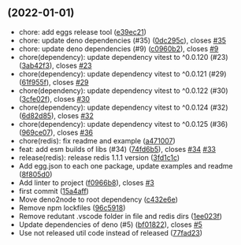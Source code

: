 ##  (2022-01-01)

* chore: add eggs release tool ([e39ec21](https://github.com/Satont/grammy-storages/commit/e39ec21))
* chore: update deno dependencies (#35) ([0dc295c](https://github.com/Satont/grammy-storages/commit/0dc295c)), closes [#35](https://github.com/Satont/grammy-storages/issues/35)
* chore: update deno dependencies (#9) ([c0960b2](https://github.com/Satont/grammy-storages/commit/c0960b2)), closes [#9](https://github.com/Satont/grammy-storages/issues/9)
* chore(dependency): update dependency vitest to ^0.0.120 (#23) ([3ab42f3](https://github.com/Satont/grammy-storages/commit/3ab42f3)), closes [#23](https://github.com/Satont/grammy-storages/issues/23)
* chore(dependency): update dependency vitest to ^0.0.121 (#29) ([61f955f](https://github.com/Satont/grammy-storages/commit/61f955f)), closes [#29](https://github.com/Satont/grammy-storages/issues/29)
* chore(dependency): update dependency vitest to ^0.0.122 (#30) ([3cfe02f](https://github.com/Satont/grammy-storages/commit/3cfe02f)), closes [#30](https://github.com/Satont/grammy-storages/issues/30)
* chore(dependency): update dependency vitest to ^0.0.124 (#32) ([6d82d85](https://github.com/Satont/grammy-storages/commit/6d82d85)), closes [#32](https://github.com/Satont/grammy-storages/issues/32)
* chore(dependency): update dependency vitest to ^0.0.125 (#36) ([969ce07](https://github.com/Satont/grammy-storages/commit/969ce07)), closes [#36](https://github.com/Satont/grammy-storages/issues/36)
* chore(redis): fix readme and example ([a471007](https://github.com/Satont/grammy-storages/commit/a471007))
* feat: add esm builds of libs (#34) ([74fd6b5](https://github.com/Satont/grammy-storages/commit/74fd6b5)), closes [#34](https://github.com/Satont/grammy-storages/issues/34) [#33](https://github.com/Satont/grammy-storages/issues/33)
* release(redis): release redis 1.1.1 version ([3fd1c1c](https://github.com/Satont/grammy-storages/commit/3fd1c1c))
* Add egg.json to each one package, update examples and readme ([8f805d0](https://github.com/Satont/grammy-storages/commit/8f805d0))
* Add linter to project ([f0966b8](https://github.com/Satont/grammy-storages/commit/f0966b8)), closes [#3](https://github.com/Satont/grammy-storages/issues/3)
* first commit ([15a4aff](https://github.com/Satont/grammy-storages/commit/15a4aff))
* Move deno2node to root dependency ([c432e6e](https://github.com/Satont/grammy-storages/commit/c432e6e))
* Remove npm lockfiles ([96c5918](https://github.com/Satont/grammy-storages/commit/96c5918))
* Remove redutant .vscode folder in file and redis dirs ([1ee023f](https://github.com/Satont/grammy-storages/commit/1ee023f))
* Update dependencies of deno (#5) ([bf01822](https://github.com/Satont/grammy-storages/commit/bf01822)), closes [#5](https://github.com/Satont/grammy-storages/issues/5)
* Use not released util code instead of released ([77fad23](https://github.com/Satont/grammy-storages/commit/77fad23))



